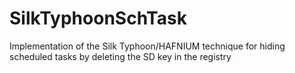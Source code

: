 # SilkTyphoonSchTask
Implementation of the Silk Typhoon/HAFNIUM technique for hiding scheduled tasks by deleting the SD key in the registry
